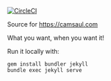 [![CircleCI](https://circleci.com/gh/camsaul/camsaul.com.svg?style=svg)](https://circleci.com/gh/camsaul/camsaul.com)

Source for https://camsaul.com

What you want, when you want it!

Run it locally with:

```
gem install bundler jekyll
bundle exec jekyll serve
```
